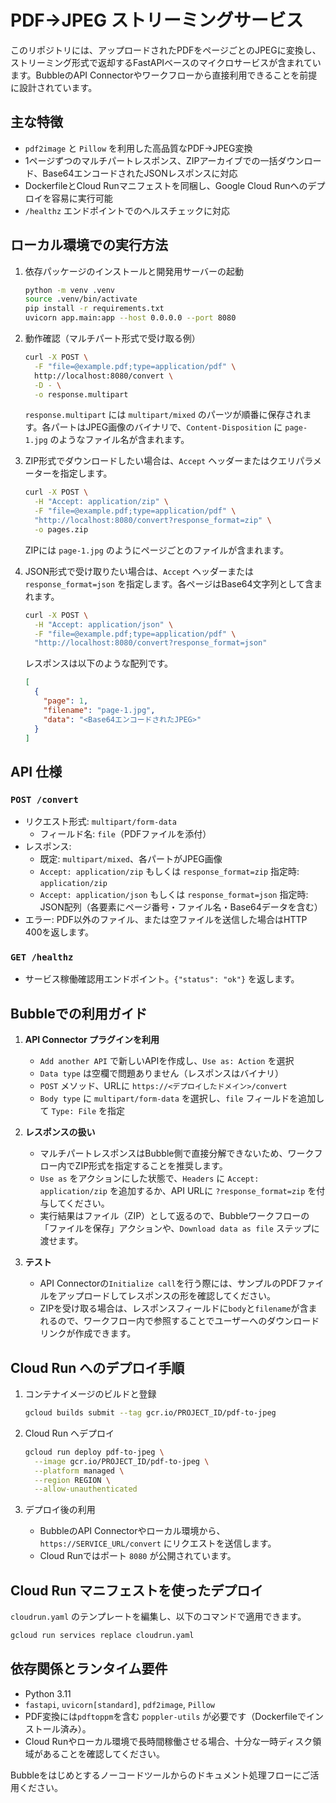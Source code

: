 # PDF→JPEG ストリーミングサービス

このリポジトリには、アップロードされたPDFをページごとのJPEGに変換し、ストリーミング形式で返却するFastAPIベースのマイクロサービスが含まれています。BubbleのAPI Connectorやワークフローから直接利用できることを前提に設計されています。

## 主な特徴
- `pdf2image` と `Pillow` を利用した高品質なPDF→JPEG変換
- 1ページずつのマルチパートレスポンス、ZIPアーカイブでの一括ダウンロード、Base64エンコードされたJSONレスポンスに対応
- DockerfileとCloud Runマニフェストを同梱し、Google Cloud Runへのデプロイを容易に実行可能
- `/healthz` エンドポイントでのヘルスチェックに対応

## ローカル環境での実行方法
1. 依存パッケージのインストールと開発用サーバーの起動
   ```bash
   python -m venv .venv
   source .venv/bin/activate
   pip install -r requirements.txt
   uvicorn app.main:app --host 0.0.0.0 --port 8080
   ```

2. 動作確認（マルチパート形式で受け取る例）
   ```bash
   curl -X POST \
     -F "file=@example.pdf;type=application/pdf" \
     http://localhost:8080/convert \
     -D - \
     -o response.multipart
   ```
   `response.multipart` には `multipart/mixed` のパーツが順番に保存されます。各パートはJPEG画像のバイナリで、`Content-Disposition` に `page-1.jpg` のようなファイル名が含まれます。

3. ZIP形式でダウンロードしたい場合は、`Accept` ヘッダーまたはクエリパラメーターを指定します。
   ```bash
   curl -X POST \
     -H "Accept: application/zip" \
     -F "file=@example.pdf;type=application/pdf" \
     "http://localhost:8080/convert?response_format=zip" \
     -o pages.zip
   ```
   ZIPには `page-1.jpg` のようにページごとのファイルが含まれます。

4. JSON形式で受け取りたい場合は、`Accept` ヘッダーまたは `response_format=json` を指定します。各ページはBase64文字列として含まれます。
   ```bash
   curl -X POST \
     -H "Accept: application/json" \
     -F "file=@example.pdf;type=application/pdf" \
     "http://localhost:8080/convert?response_format=json"
   ```
   レスポンスは以下のような配列です。
   ```json
   [
     {
       "page": 1,
       "filename": "page-1.jpg",
       "data": "<Base64エンコードされたJPEG>"
     }
   ]
   ```

## API 仕様
### `POST /convert`
- リクエスト形式: `multipart/form-data`
  - フィールド名: `file`（PDFファイルを添付）
- レスポンス:
  - 既定: `multipart/mixed`、各パートがJPEG画像
  - `Accept: application/zip` もしくは `response_format=zip` 指定時: `application/zip`
  - `Accept: application/json` もしくは `response_format=json` 指定時: JSON配列（各要素にページ番号・ファイル名・Base64データを含む）
- エラー: PDF以外のファイル、または空ファイルを送信した場合はHTTP 400を返します。

### `GET /healthz`
- サービス稼働確認用エンドポイント。`{"status": "ok"}` を返します。

## Bubbleでの利用ガイド
1. **API Connector プラグインを利用**
   - `Add another API` で新しいAPIを作成し、`Use as: Action` を選択
   - `Data type` は空欄で問題ありません（レスポンスはバイナリ）
   - `POST` メソッド、URLに `https://<デプロイしたドメイン>/convert`
   - `Body type` に `multipart/form-data` を選択し、`file` フィールドを追加して `Type: File` を指定

2. **レスポンスの扱い**
   - マルチパートレスポンスはBubble側で直接分解できないため、ワークフロー内でZIP形式を指定することを推奨します。
   - `Use as` をアクションにした状態で、`Headers` に `Accept: application/zip` を追加するか、API URLに `?response_format=zip` を付与してください。
   - 実行結果はファイル（ZIP）として返るので、Bubbleワークフローの「ファイルを保存」アクションや、`Download data as file` ステップに渡せます。

3. **テスト**
   - API Connectorの`Initialize call`を行う際には、サンプルのPDFファイルをアップロードしてレスポンスの形を確認してください。
   - ZIPを受け取る場合は、レスポンスフィールドに`body`と`filename`が含まれるので、ワークフロー内で参照することでユーザーへのダウンロードリンクが作成できます。

## Cloud Run へのデプロイ手順
1. コンテナイメージのビルドと登録
   ```bash
   gcloud builds submit --tag gcr.io/PROJECT_ID/pdf-to-jpeg
   ```

2. Cloud Run へデプロイ
   ```bash
   gcloud run deploy pdf-to-jpeg \
     --image gcr.io/PROJECT_ID/pdf-to-jpeg \
     --platform managed \
     --region REGION \
     --allow-unauthenticated
   ```

3. デプロイ後の利用
   - BubbleのAPI Connectorやローカル環境から、`https://SERVICE_URL/convert` にリクエストを送信します。
   - Cloud Runではポート `8080` が公開されています。

## Cloud Run マニフェストを使ったデプロイ
`cloudrun.yaml` のテンプレートを編集し、以下のコマンドで適用できます。
```bash
gcloud run services replace cloudrun.yaml
```

## 依存関係とランタイム要件
- Python 3.11
- `fastapi`, `uvicorn[standard]`, `pdf2image`, `Pillow`
- PDF変換には`pdftoppm`を含む `poppler-utils` が必要です（Dockerfileでインストール済み）。
- Cloud Runやローカル環境で長時間稼働させる場合、十分な一時ディスク領域があることを確認してください。

Bubbleをはじめとするノーコードツールからのドキュメント処理フローにご活用ください。
